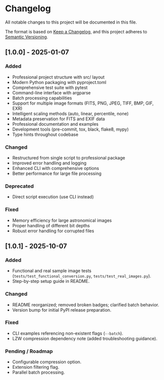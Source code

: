 # Changelog

All notable changes to this project will be documented in this file.

The format is based on [Keep a Changelog](https://keepachangelog.com/en/1.0.0/),
and this project adheres to [Semantic Versioning](https://semver.org/spec/v2.0.0.html).

## [1.0.0] - 2025-01-07

### Added
- Professional project structure with src/ layout
- Modern Python packaging with pyproject.toml
- Comprehensive test suite with pytest
- Command-line interface with argparse
- Batch processing capabilities
- Support for multiple image formats (FITS, PNG, JPEG, TIFF, BMP, GIF, EXR)
- Intelligent scaling methods (auto, linear, percentile, none)
- Metadata preservation for FITS and EXIF data
- Professional documentation and examples
- Development tools (pre-commit, tox, black, flake8, mypy)
- Type hints throughout codebase

### Changed
- Restructured from single script to professional package
- Improved error handling and logging
- Enhanced CLI with comprehensive options
- Better performance for large file processing

### Deprecated
- Direct script execution (use CLI instead)

### Fixed
- Memory efficiency for large astronomical images
- Proper handling of different bit depths
- Robust error handling for corrupted files

## [1.0.1] - 2025-10-07

### Added
- Functional and real sample image tests (`tests/test_functional_conversion.py`, `tests/test_real_images.py`).
- Step-by-step setup guide in README.

### Changed
- README reorganized; removed broken badges; clarified batch behavior.
- Version bump for initial PyPI release preparation.

### Fixed
- CLI examples referencing non-existent flags (`--batch`).
- LZW compression dependency note (added troubleshooting guidance).

### Pending / Roadmap
- Configurable compression option.
- Extension filtering flag.
- Parallel batch processing.
